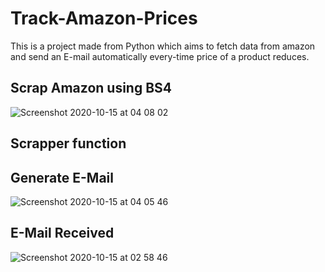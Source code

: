 # Track-Amazon-Prices
This is a project made from Python which aims to fetch data from amazon and send an E-mail automatically every-time price of a product reduces.

## Scrap Amazon using BS4
![Screenshot 2020-10-15 at 04 08 02](https://user-images.githubusercontent.com/44267132/96052973-3a41a600-0e9c-11eb-8c8d-9d0a9df83dd5.png)
## Scrapper function

## Generate E-Mail
![Screenshot 2020-10-15 at 04 05 46](https://user-images.githubusercontent.com/44267132/96052737-c43d3f00-0e9b-11eb-929b-eb9f7d8b472a.png)

## E-Mail Received
![Screenshot 2020-10-15 at 02 58 46](https://user-images.githubusercontent.com/44267132/96052585-7f190d00-0e9b-11eb-9045-c5ad4c1fef9e.png)
